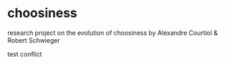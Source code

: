 # choosiness
research project on the evolution of choosiness
by Alexandre Courtiol & Robert Schwieger

test conflict